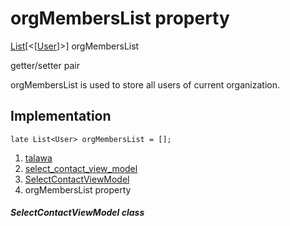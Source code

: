 
<div>

# orgMembersList property

</div>


[List](https://api.flutter.dev/flutter/dart-core/List-class.html)[\<[[User](../../models_user_user_info/User-class.md)]\>]
orgMembersList


getter/setter pair




orgMembersList is used to store all users of current organization.



## Implementation

``` language-dart
late List<User> orgMembersList = [];
```







1.  [talawa](../../index.md)
2.  [select_contact_view_model](../../view_model_after_auth_view_models_chat_view_models_select_contact_view_model/)
3.  [SelectContactViewModel](../../view_model_after_auth_view_models_chat_view_models_select_contact_view_model/SelectContactViewModel-class.md)
4.  orgMembersList property

##### SelectContactViewModel class







